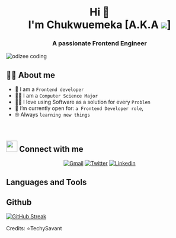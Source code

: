 <h1 align="center">Hi 👋 <br> I'm Chukwuemeka [A.K.A <img src="https://img.shields.io/badge/Techy-Savant-blue">] </h1>


<h3 align="center">A passionate Frontend Engineer</h3>

 <img align="center" alt="odizee coding" src="https://media0.giphy.com/media/v1.Y2lkPTc5MGI3NjExeG45YWo1MzFxOHUwZWxjanltc21pOWpwMGFqY2E5Yjd5dWlhcDRmYyZlcD12MV9pbnRlcm5hbF9naWZfYnlfaWQmY3Q9Zw/SWoSkN6DxTszqIKEqv/giphy.gif"></img>
<br>



## :sassy_man:  About me
- :school: I am a `Frontend developer`
- 👨‍🎓 I am a `Computer Science Major`
- :technologist: I love using Software as a solution for every `Problem`
- :thinking: I’m currently open for:  `a Frontend Developer role`,
- :nerd_face: Always `learning new things`



<br>

## <img src="https://media.giphy.com/media/iY8CRBdQXODJSCERIr/giphy.gif" width="30px"> Connect with me
<p align="center">
	<a href="mailto:ogbanufavour@gmail.com"><img img src="https://img.shields.io/badge/gmail-%23EA4335.svg?style=flat&logo=gmail&logoColor=white" alt="Gmail"/></a>
	<a href="https://twitter.com/Chukwuemeka_OGB"><img src="https://img.shields.io/badge/Twitter-1D9BF0?logo=twitter&logoColor=fff&style=flat" alt="Twitter"/></a>
	<a href="https://www.linkedin.com/in/chukwuemeka-ogbanu-65791b244/"><img src="https://img.shields.io/badge/LinkedIn-0A66C2?logo=linkedin&logoColor=fff&style=flat" alt="Linkedin"/></a>
	
</p>

## Languages and Tools 



## Github 

[![GitHub Streak](https://streak-stats.demolab.com/?user=techy-savant&theme=dark)](https://git.io/streak-stats)


Credits: ⭐TechySavant
